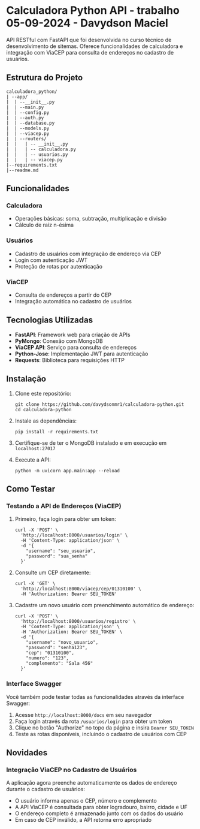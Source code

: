 # Calculadora Python API - trabalho 05-09-2024 - Davydson Maciel

API RESTful com FastAPI que foi desenvolvida no curso técnico de desenvolvimento de sitemas. Oferece funcionalidades de calculadora e integração com ViaCEP para consulta de endereços no cadastro de usuários.

## Estrutura do Projeto

```
calculadora_python/
| --app/
|  | --__init__.py
|  | --main.py
|  | --config.py
|  | --auth.py
|  | --database.py
|  | --models.py
|  | --viacep.py
|  | --routers/
|  |   | -- __init__.py
|  |   | -- calculadora.py
|  |   | -- usuarios.py
|  |   | -- viacep.py
|--requirements.txt
|--readme.md
```

## Funcionalidades

### Calculadora
- Operações básicas: soma, subtração, multiplicação e divisão
- Cálculo de raiz n-ésima

### Usuários
- Cadastro de usuários com integração de endereço via CEP
- Login com autenticação JWT
- Proteção de rotas por autenticação

### ViaCEP
- Consulta de endereços a partir do CEP
- Integração automática no cadastro de usuários

## Tecnologias Utilizadas

- **FastAPI**: Framework web para criação de APIs
- **PyMongo**: Conexão com MongoDB
- **ViaCEP API**: Serviço para consulta de endereços
- **Python-Jose**: Implementação JWT para autenticação
- **Requests**: Biblioteca para requisições HTTP

## Instalação

1. Clone este repositório:
   ```
   git clone https://github.com/davydsonmr1/calculadora-python.git
   cd calculadora-python
   ```

2. Instale as dependências:
   ```
   pip install -r requirements.txt
   ```

3. Certifique-se de ter o MongoDB instalado e em execução em `localhost:27017`

4. Execute a API:
   ```
   python -m uvicorn app.main:app --reload
   ```

## Como Testar

### Testando a API de Endereços (ViaCEP)

1. Primeiro, faça login para obter um token:
   ```
   curl -X 'POST' \
     'http://localhost:8000/usuarios/login' \
     -H 'Content-Type: application/json' \
     -d '{
       "username": "seu_usuario",
       "password": "sua_senha"
     }'
   ```

2. Consulte um CEP diretamente:
   ```
   curl -X 'GET' \
     'http://localhost:8000/viacep/cep/01310100' \
     -H 'Authorization: Bearer SEU_TOKEN'
   ```

3. Cadastre um novo usuário com preenchimento automático de endereço:
   ```
   curl -X 'POST' \
     'http://localhost:8000/usuarios/registro' \
     -H 'Content-Type: application/json' \
     -H 'Authorization: Bearer SEU_TOKEN' \
     -d '{
       "username": "novo_usuario",
       "password": "senha123",
       "cep": "01310100",
       "numero": "123",
       "complemento": "Sala 456"
     }'
   ```

### Interface Swagger

Você também pode testar todas as funcionalidades através da interface Swagger:

1. Acesse `http://localhost:8000/docs` em seu navegador
2. Faça login através da rota `/usuarios/login` para obter um token
3. Clique no botão "Authorize" no topo da página e insira `Bearer SEU_TOKEN`
4. Teste as rotas disponíveis, incluindo o cadastro de usuários com CEP

## Novidades

### Integração ViaCEP no Cadastro de Usuários

A aplicação agora preenche automaticamente os dados de endereço durante o cadastro de usuários:

- O usuário informa apenas o CEP, número e complemento
- A API ViaCEP é consultada para obter logradouro, bairro, cidade e UF
- O endereço completo é armazenado junto com os dados do usuário
- Em caso de CEP inválido, a API retorna erro apropriado